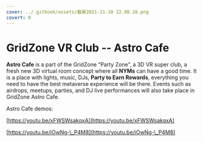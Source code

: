 ```yaml
---
cover: ../.gitbook/assets/截屏2021-11-10 22.08.26.png
coverY: 0
---
```


# GridZone VR Club -- Astro Cafe

**Astro Cafe** is a part of the GridZone “Party Zone”, a 3D VR super club, a fresh new 3D virtual room concept where all **NYMs** can have a good time. It is a place with lights, music, DJs, **Party to Earn Rewards**, everything you need to have the best metaverse experience will be there. Events such as airdrops, meetups, parties, and DJ live performances will also take place in GridZone Astro Cafe.

Astro Cafe demos:

[https://youtu.be/xFWSWsakqxA](https://youtu.be/xFWSWsakqxA)

[https://youtu.be/iOwNg-\_P4M8](https://youtu.be/iOwNg-\_P4M8)


